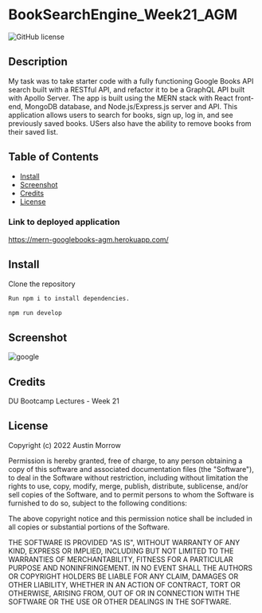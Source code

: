 # BookSearchEngine_Week21_AGM

![GitHub license](https://img.shields.io/badge/license-MIT-yellow.svg)
## Description
My task was to take starter code with a fully functioning Google Books API search built with a RESTful API, and refactor it to be a GraphQL API built with Apollo Server. The app is built using the MERN stack with React front-end, MongoDB database, and Node.js/Express.js server and API. This application allows users to search for books, sign up, log in, and see previously saved books. USers also have the ability to remove books from their saved list.


## Table of Contents
- [Install](#install)
- [Screenshot](#screenshot)
- [Credits](#credits)
- [License](#license)



### Link to deployed application

https://mern-googlebooks-agm.herokuapp.com/


## Install
Clone the repository
```bash
Run npm i to install dependencies. 
```

```bash
npm run develop 
```

## Screenshot

![google](https://user-images.githubusercontent.com/82473623/167233331-2d92781a-b671-4463-891d-7c48ed240ee3.jpg)


## Credits
DU Bootcamp Lectures - Week 21

## License

Copyright (c) 2022 Austin Morrow

Permission is hereby granted, free of charge, to any person obtaining a copy
of this software and associated documentation files (the "Software"), to deal
in the Software without restriction, including without limitation the rights
to use, copy, modify, merge, publish, distribute, sublicense, and/or sell
copies of the Software, and to permit persons to whom the Software is
furnished to do so, subject to the following conditions:

The above copyright notice and this permission notice shall be included in all
copies or substantial portions of the Software.

THE SOFTWARE IS PROVIDED "AS IS", WITHOUT WARRANTY OF ANY KIND, EXPRESS OR
IMPLIED, INCLUDING BUT NOT LIMITED TO THE WARRANTIES OF MERCHANTABILITY,
FITNESS FOR A PARTICULAR PURPOSE AND NONINFRINGEMENT. IN NO EVENT SHALL THE
AUTHORS OR COPYRIGHT HOLDERS BE LIABLE FOR ANY CLAIM, DAMAGES OR OTHER
LIABILITY, WHETHER IN AN ACTION OF CONTRACT, TORT OR OTHERWISE, ARISING FROM,
OUT OF OR IN CONNECTION WITH THE SOFTWARE OR THE USE OR OTHER DEALINGS IN THE
SOFTWARE.
